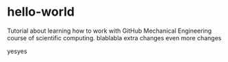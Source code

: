 # hello-world
Tutorial about learning how to work with GitHub
Mechanical Engineering course of scientific computing. 
blablabla extra changes 
even more changes

yesyes
